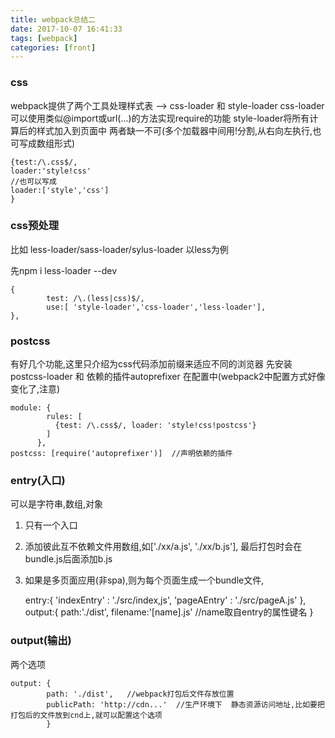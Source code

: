 ```yaml
---
title: webpack总结二
date: 2017-10-07 16:41:33
tags: [webpack] 
categories: [front]
---
```

### css
webpack提供了两个工具处理样式表 --> css-loader 和 style-loader
css-loader 可以使用类似@import或url(...)的方法实现require的功能
style-loader将所有计算后的样式加入到页面中
两者缺一不可(多个加载器中间用!分割,从右向左执行,也可写成数组形式)
    
    {test:/\.css$/,
    loader:'style!css'  
    //也可以写成
    loader:['style','css']
    }
<!-- more -->

### css预处理
比如 less-loader/sass-loader/sylus-loader
以less为例

先npm i less-loader  --dev
    
    
    {
            test: /\.(less|css)$/,
            use:[ 'style-loader','css-loader','less-loader'],
    },
    
    
### postcss  
有好几个功能,这里只介绍为css代码添加前缀来适应不同的浏览器
 先安装postcss-loader 和 依赖的插件autoprefixer
 在配置中(webpack2中配置方式好像变化了,注意)
 
    module: {
            rules: [
              {test: /\.css$/, loader: 'style!css!postcss'}
            ]
          },
    postcss: [require('autoprefixer')]  //声明依赖的插件   

    
### entry(入口)
可以是字符串,数组,对象
1. 只有一个入口
2. 添加彼此互不依赖文件用数组,如['./xx/a.js', './xx/b.js'],
最后打包时会在bundle.js后面添加b.js
3. 如果是多页面应用(非spa),则为每个页面生成一个bundle文件,


    entry:{
            'indexEntry' : './src/index,js',
            'pageAEntry' : './src/pageA.js'
           },
    output:{
            path:'./dist',
            filename:'[name].js' //name取自entry的属性键名
          }  
           

            
### output(输出)            
两个选项

    
    output: {
            path: './dist',   //webpack打包后文件存放位置
            publicPath: 'http://cdn...'  //生产环境下  静态资源访问地址,比如要把打包后的文件放到cnd上,就可以配置这个选项
            }